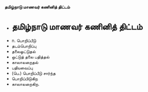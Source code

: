 **தமிழ்நாடு மாணவர் கணினித் திட்டம்**
- # தமிழ்நாடு மாணவர் கணினித் திட்டம்
- n. பொறிப்பீடு
- தடம்பொறிப்பு
- தலைஒட்டுதல்
- ஒட்டுத் தலை பதித்தல்
- காலாலறைதல்
- பதியவைப்பு
- (பெ.) பொறிப்பீடு சார்ந்த
- பொறிப்பிடுகிற
- காலாலறைகிற.

